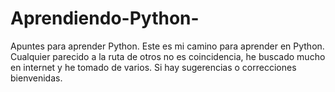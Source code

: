 # Aprendiendo-Python-
Apuntes para aprender Python.
Este es mi camino para aprender en Python.
Cualquier parecido a la ruta de otros no es coincidencia, he buscado mucho en internet y he tomado de varios.
Si hay sugerencias o correcciones bienvenidas.
